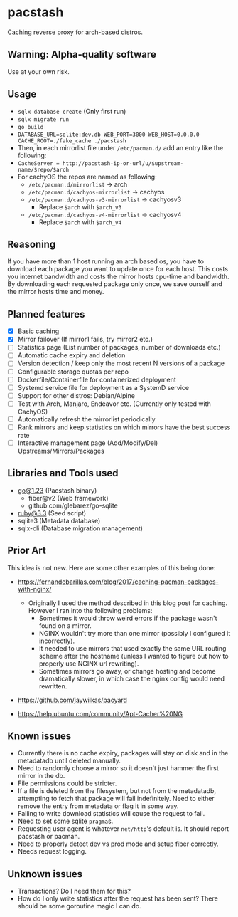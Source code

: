 # pacstash
Caching reverse proxy for arch-based distros.

## Warning: Alpha-quality software
Use at your own risk.

## Usage
- `sqlx database create` (Only first run)
- `sqlx migrate run`
- `go build`
- `DATABASE_URL=sqlite:dev.db WEB_PORT=3000 WEB_HOST=0.0.0.0 CACHE_ROOT=./fake_cache ./pacstash`
- Then, in each mirrorlist file under `/etc/pacman.d/` add an entry like the following:
- `CacheServer = http://pacstash-ip-or-url/u/$upstream-name/$repo/$arch`
- For cachyOS the repos are named as following:
    - `/etc/pacman.d/mirrorlist` -> arch
    - `/etc/pacman.d/cachyos-mirrorlist` -> cachyos
    - `/etc/pacman.d/cachyos-v3-mirrorlist` -> cachyosv3
        - Replace `$arch` with `$arch_v3`
    - `/etc/pacman.d/cachyos-v4-mirrorlist` -> cachyosv4
        - Replace `$arch` with `$arch_v4`

## Reasoning
If you have more than 1 host running an arch based os, you have to download each package you want to update once for each host. This costs you internet bandwidth and costs the mirror hosts cpu-time and bandwidth. By downloading each requested package only once, we save ourself and the mirror hosts time and money.

## Planned features
- [x] Basic caching
- [x] Mirror failover (If mirror1 fails, try mirror2 etc.)
- [ ] Statistics page (List number of packages, number of downloads etc.)
- [ ] Automatic cache expiry and deletion
- [ ] Version detection / keep only the most recent N versions of a package
- [ ] Configurable storage quotas per repo
- [ ] Dockerfile/Containerfile for containerized deployment
- [ ] Systemd service file for deployment as a SystemD service
- [ ] Support for other distros: Debian/Alpine
- [ ] Test with Arch, Manjaro, Endeavor etc. (Currently only tested with CachyOS)
- [ ] Automatically refresh the mirrorlist periodically
- [ ] Rank mirrors and keep statistics on which mirrors have the best success rate
- [ ] Interactive management page (Add/Modify/Del) Upstreams/Mirrors/Packages

## Libraries and Tools used
- go@1.23 (Pacstash binary)
    - fiber@v2 (Web framework)
    - github.com/glebarez/go-sqlite
- ruby@3.3 (Seed script)
- sqlite3 (Metadata database)
- sqlx-cli (Database migration management)

## Prior Art
This idea is not new. Here are some other examples of this being done:
- https://fernandobarillas.com/blog/2017/caching-pacman-packages-with-nginx/
    - Originally I used the method described in this blog post for caching. However I ran into the following problems:
        - Sometimes it would throw weird errors if the package wasn't found on a mirror.
        - NGINX wouldn't try more than one mirror (possibly I configured it incorrectly).
        - It needed to use mirrors that used exactly the same URL routing scheme after the hostname (unless I wanted to figure out how to properly use NGINX url rewriting).
        - Sometimes mirrors go away, or change hosting and become dramatically slower, in which case the nginx config would need rewritten.

- https://github.com/jaywilkas/pacyard
- https://help.ubuntu.com/community/Apt-Cacher%20NG

## Known issues
- Currently there is no cache expiry, packages will stay on disk and in the metadatadb until deleted manually.
- Need to randomly choose a mirror so it doesn't just hammer the first mirror in the db.
- File permissions could be stricter.
- If a file is deleted from the filesystem, but not from the metadatadb, attempting to fetch that package will fail indefinitely. Need to either remove the entry from metadata or flag it in some way.
- Failing to write download statistics will cause the request to fail.
- Need to set some sqlite `pragma`s.
- Requesting user agent is whatever `net/http`'s default is. It should report pacstash or pacman.
- Need to properly detect dev vs prod mode and setup fiber correctly.
- Needs request logging.

## Unknown issues
- Transactions? Do I need them for this?
- How do I only write statistics after the request has been sent? There should be some goroutine magic I can do.